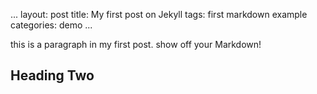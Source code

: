 ...
layout: post
title: My first post on Jekyll
tags: first markdown example
categories: demo
...

this is a paragraph in my first post.
show off your Markdown!

## Heading Two

